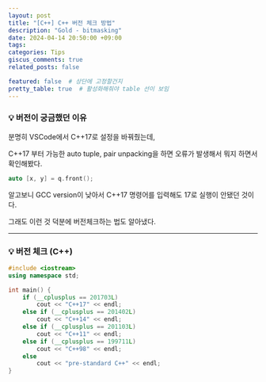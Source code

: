 ```yaml
---
layout: post
title: "[C++] C++ 버전 체크 방법"
description: "Gold - bitmasking"
date: 2024-04-14 20:50:00 +09:00
tags: 
categories: Tips
giscus_comments: true
related_posts: false

featured: false  # 상단에 고정할건지
pretty_table: true  # 활성화해줘야 table 선이 보임
---
```


### 💡 버전이 궁금했던 이유

분명히 VSCode에서 C++17로 설정을 바꿔줬는데, 

C++17 부터 가능한 auto tuple, pair unpacking을 하면 오류가 발생해서 뭐지 하면서 확인해봤다.

```c++
auto [x, y] = q.front();
```

알고보니 GCC version이 낮아서 C++17 명령어를 입력해도 17로 실행이 안됐던 것이다.

그래도 이런 것 덕분에 버전체크하는 법도 알아냈다.

---

### 💡 버전 체크 (C++)

```c++
#include <iostream>
using namespace std;

int main() {
    if (__cplusplus == 201703L)
        cout << "C++17" << endl;
    else if (__cplusplus == 201402L)
        cout << "C++14" << endl;
    else if (__cplusplus == 201103L)
        cout << "C++11" << endl;
    else if (__cplusplus == 199711L)
        cout << "C++98" << endl;
    else
        cout << "pre-standard C++" << endl;
}
```

